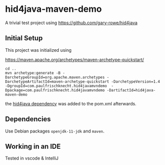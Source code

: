 # hid4java-maven-demo
A trivial test project using https://github.com/gary-rowe/hid4java

## Initial Setup
This project was initialized using

https://maven.apache.org/archetypes/maven-archetype-quickstart/

```
cd ..
mvn archetype:generate -B -DarchetypeGroupId=org.apache.maven.archetypes -DarchetypeArtifactId=maven-archetype-quickstart -DarchetypeVersion=1.4  -DgroupId=com.paulfrischknecht.hid4javamvndemo  -Dpackage=com.paulfrischknecht.hid4javamvndemo -DartifactId=hid4java-maven-demo
```

the [hid4java dependency](https://github.com/gary-rowe/hid4java/tree/develop?tab=readme-ov-file#maven-dependency) was added to the pom.xml afterwards.

## Dependencies

Use Debian packages `openjdk-11-jdk` and `maven`.

## Working in an IDE
Tested in vscode & IntelliJ